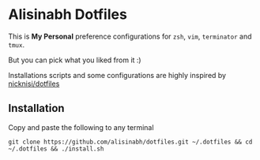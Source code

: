 # Alisinabh Dotfiles

This is **My Personal** preference configurations for `zsh`, `vim`, `terminator` and `tmux`.

But you can pick what you liked from it :)

Installations scripts and some configurations are highly inspired by [nicknisi/dotfiles](https://github.com/nicknisi/dotfiles)

## Installation

Copy and paste the following to any terminal

```
git clone https://github.com/alisinabh/dotfiles.git ~/.dotfiles && cd ~/.dotfiles && ./install.sh
```
